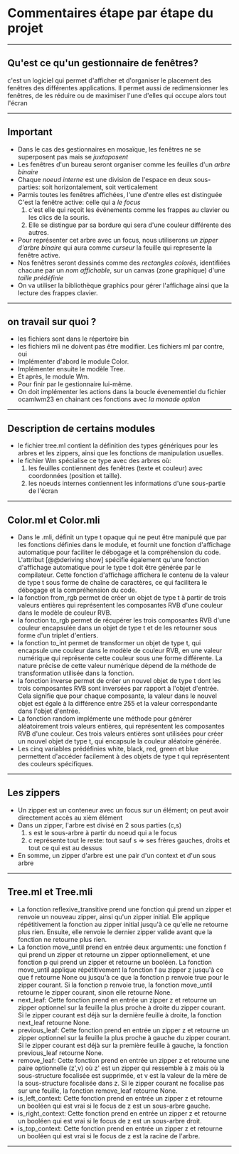 # Commentaires étape par étape du projet

---

## Qu'est ce qu'un **gestionnaire de fenêtres**?
c'est un logiciel qui permet d'afficher et d'organiser le placement des fenêtres des
différentes applications. Il permet aussi de redimensionner les fenêtres, de les
réduire ou de maximiser l'une d'elles qui occupe alors tout l'écran

---

## Important
+ Dans le cas des gestionnaires en mosaïque, les fenêtres ne se superposent pas mais se *juxtaposent*
+ Les fenêtres d'un bureau seront organiser comme les feuilles d'un *arbre binaire*
+ Chaque *noeud interne* est une division de l'espace en deux sous-parties: soit horizontalement, soit verticalement
+ Parmis toutes les fenêtres affichées, l'une d'entre elles est distinguée C'est la fenêtre active: celle qui a *le focus*
	1. c'est elle qui reçoit les événements comme les frappes au clavier ou les clics de la souris.
	2. Elle se distingue par sa bordure qui sera d'une couleur différente des autres.
+ Pour représenter cet arbre avec un focus, nous utiliserons *un zipper d'arbre binaire* qui aura comme *curseur* la feuille qui represente la fenêtre active.
+ Nos fenêtres seront dessinés comme des *rectangles colorés*, identifiées chacune par un *nom affichable*, sur un canvas (zone graphique) d'une *taille prédéfinie*
+ On va utiliser la bibliothèque graphics pour gérer l'affichage ainsi que la lecture des frappes clavier.

---
## on travail sur quoi ?
+ les fichiers sont dans le répertoire bin
+ les fichiers mli ne doivent pas être modifier. Les fichiers ml par contre, oui
+ Implémenter d'abord le module Color.
+ Implémenter ensuite le modèle Tree.
+ Et après, le module Wm.
+ Pour finir par le gestionnaire lui-même.
+ On doit implémenter les actions dans la boucle évenementiel du fichier ocamlwm23 en chainant ces fonctions avec *la monade option*
---
## Description de certains modules
+ le fichier tree.ml contient la définition des types génériques pour les arbres et les zippers, ainsi que les fonctions de manipulation usuelles.
+ le fichier Wm spécialise ce type avec des arbres où:
	1. les feuilles contiennent des fenêtres (texte et couleur) avec coordonnées (position et taille).
	2. les noeuds internes contiennent les informations d'une sous-partie de l'écran

---
## Color.ml et Color.mli
+ Dans le .mli, définit un type t opaque qui ne peut être manipulé que par les fonctions définies dans le module, et fournit une fonction d'affichage automatique pour faciliter le débogage et la compréhension du code. L'attribut [@@deriving show] spécifie également qu'une fonction d'affichage automatique pour le type t doit être générée par le compilateur. Cette fonction d'affichage affichera le contenu de la valeur de type t sous forme de chaîne de caractères, ce qui facilitera le débogage et la compréhension du code.	
+ la fonction from_rgb permet de créer un objet de type t à partir de trois valeurs entières qui représentent les composantes RVB d'une couleur dans le modèle de couleur RVB.
+ la fonction to_rgb permet de récupérer les trois composantes RVB d'une couleur encapsulée dans un objet de type t et de les retourner sous forme d'un triplet d'entiers.
+ la fonction to_int permet de transformer un objet de type t, qui encapsule une couleur dans le modèle de couleur RVB, en une valeur numérique qui représente cette couleur sous une forme différente. La nature précise de cette valeur numérique dépend de la méthode de transformation utilisée dans la fonction.
+ la fonction inverse permet de créer un nouvel objet de type t dont les trois composantes RVB sont inversées par rapport à l'objet d'entrée. Cela signifie que pour chaque composante, la valeur dans le nouvel objet est égale à la différence entre 255 et la valeur correspondante dans l'objet d'entrée.
+ La fonction random implémente une méthode pour générer aléatoirement trois valeurs entières, qui représentent les composantes RVB d'une couleur. Ces trois valeurs entières sont utilisées pour créer un nouvel objet de type t, qui encapsule la couleur aléatoire générée.
+ Les cinq variables prédéfinies white, black, red, green et blue permettent d'accéder facilement à des objets de type t qui représentent des couleurs spécifiques.

---
## Les zippers
+ Un zipper est un conteneur avec un focus sur un élément; on peut avoir directement accès au xièm élément
+ Dans un zipper, l'arbre est divisé en 2 sous parties (c,s)
	1. s est le sous-arbre à partir du noeud qui a le focus
	2. c représente tout le reste: tout sauf s => ses frères gauches, droits et tout ce qui est au dessus
+ En somme, un zipper d'arbre est une pair d'un context et d'un sous arbre

---
## Tree.ml et Tree.mli
+ La fonction reflexive_transitive prend une fonction qui prend un zipper et renvoie un nouveau zipper, ainsi qu'un zipper initial. Elle applique répétitivement la fonction au zipper initial jusqu'à ce qu'elle ne retourne plus rien. Ensuite, elle renvoie le dernier zipper valide avant que la fonction ne retourne plus rien.
+ La fonction move_until prend en entrée deux arguments: une fonction f qui prend un zipper et retourne un zipper optionnellement, et une fonction p qui prend un zipper et retourne un booléen. La fonction move_until applique répétitivement la fonction f au zipper z jusqu'à ce que f retourne None ou jusqu'à ce que la fonction p renvoie true pour le zipper courant. Si la fonction p renvoie true, la fonction move_until retourne le zipper courant, sinon elle retourne None.
+ next_leaf: Cette fonction prend en entrée un zipper z et retourne un zipper optionnel sur la feuille la plus proche à droite du zipper courant. Si le zipper courant est déjà sur la dernière feuille à droite, la fonction next_leaf retourne None.
+ previous_leaf: Cette fonction prend en entrée un zipper z et retourne un zipper optionnel sur la feuille la plus proche à gauche du zipper courant. Si le zipper courant est déjà sur la première feuille à gauche, la fonction previous_leaf retourne None.
+ remove_leaf: Cette fonction prend en entrée un zipper z et retourne une paire optionnelle (z',v) où z' est un zipper qui ressemble à z mais où la sous-structure focalisée est supprimée, et v est la valeur de la mère de la sous-structure focalisée dans z. Si le zipper courant ne focalise pas sur une feuille, la fonction remove_leaf retourne None.
+ is_left_context: Cette fonction prend en entrée un zipper z et retourne un booléen qui est vrai si le focus de z est un sous-arbre gauche.
+ is_right_context: Cette fonction prend en entrée un zipper z et retourne un booléen qui est vrai si le focus de z est un sous-arbre droit.
+ is_top_context: Cette fonction prend en entrée un zipper z et retourne un booléen qui est vrai si le focus de z est la racine de l'arbre.

---
